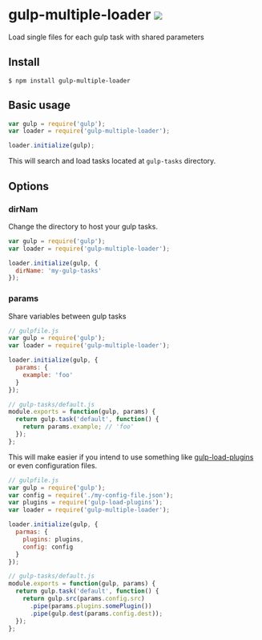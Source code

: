 # gulp-multiple-loader ![](https://travis-ci.org/weslleyaraujo/gulp-multiple-loader.svg?branch=master)

Load single files for each gulp task with shared parameters

## Install

```
$ npm install gulp-multiple-loader
```

## Basic usage

```js
var gulp = require('gulp');
var loader = require('gulp-multiple-loader');

loader.initialize(gulp);
```

This will search and load tasks located at `gulp-tasks` directory.

## Options

### dirNam

Change the directory to host your gulp tasks.

```js
var gulp = require('gulp');
var loader = require('gulp-multiple-loader');

loader.initialize(gulp, {
  dirName: 'my-gulp-tasks'
});
```

### params

Share variables between gulp tasks

```js
// gulpfile.js
var gulp = require('gulp');
var loader = require('gulp-multiple-loader');

loader.initialize(gulp, {
  params: {
    example: 'foo'
  }
});

// gulp-tasks/default.js
module.exports = function(gulp, params) {
  return gulp.task('default', function() {
    return params.example; // 'foo'
  });
};

```

This will make easier if you intend to use something like [gulp-load-plugins](https://github.com/jackfranklin/gulp-load-plugins) or even configuration files.

```js
// gulpfile.js
var gulp = require('gulp');
var config = require('./my-config-file.json');
var plugins = require('gulp-load-plugins');
var loader = require('gulp-multiple-loader');

loader.initialize(gulp, {
  parmas: {
    plugins: plugins,
    config: config
  }
});

// gulp-tasks/default.js
module.exports = function(gulp, params) {
  return gulp.task('default', function() {
    return gulp.src(params.config.src)
      .pipe(params.plugins.somePlugin())
      .pipe(gulp.dest(params.config.dest));
  });
};

```
